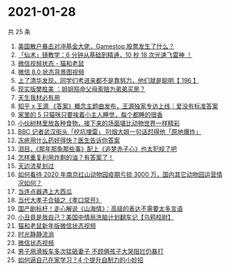 # 2021-01-28

共 25 条

<!-- BEGIN ZHIHUVIDEO -->
<!-- 最后更新时间 Thu Jan 28 2021 11:14:11 GMT+0800 (CST) -->
1. [美国散户暴击对冲基金大佬，Gamestop 股票发生了什么？](https://www.zhihu.com/zvideo/1337912272539865088)
1. [「仙术」镜教学：6 分钟从基础到精通，10 秒 18 次光速飞雷神 ！](https://www.zhihu.com/zvideo/1337183735754924032)
1. [微信视频状态 - 猫和老鼠](https://www.zhihu.com/zvideo/1337855503197204480)
1. [微信 8.0 状态背景图视频](https://www.zhihu.com/zvideo/1337715885717655552)
1. [上了清华发现，同学们考进来都不是靠努力，他们就是聪明【 196 】](https://www.zhihu.com/zvideo/1337832893981782016)
1. [现实版樊胜美 ：姐姐殒命父母索赔为弟弟买房？](https://www.zhihu.com/zvideo/1337801045050388482)
1. [天生我材必有用](https://www.zhihu.com/zvideo/1337831355095904257)
1. [知乎 x 王源 《答案》概念主题曲发布，王源独家专访上线｜爱没有标准答案](https://www.zhihu.com/zvideo/1337817267322146818)
1. [家里的 5 只猫咪只要挨着小主人睡觉，每个都睡的很香](https://www.zhihu.com/zvideo/1337790937087967232)
1. [小伙树林里放各种食物，接下来的场面堪比动物世界一样精彩](https://www.zhihu.com/zvideo/1337881957775650816)
1. [BBC 记者武汉街头「挖坑埋雷」 叼烟大姐一句话怼得他「原地爆炸」](https://www.zhihu.com/zvideo/1337668232447623168)
1. [冻疮用什么药好得快？医生告诉你答案](https://www.zhihu.com/zvideo/1337892867831398400)
1. [泪目，《那年那兔那些事》配上《追梦赤子心》也太犯规了吧](https://www.zhihu.com/zvideo/1337870021528834048)
1. [怎样重复利用炸剩的油？有答案了！](https://www.zhihu.com/zvideo/1337823097232363520)
1. [天边流星划过](https://www.zhihu.com/zvideo/1337496057682055168)
1. [如何看待 2020 年南京红山动物园疫期亏损 3000 万，国内其它动物园运营情况如何？](https://www.zhihu.com/zvideo/1337910870241439744)
1. [当连点器遇上大西瓜](https://www.zhihu.com/zvideo/1337391106913394688)
1. [当代大孝子合辑之《孝口常开》](https://www.zhihu.com/zvideo/1337526315508510721)
1. [国产剧标杆！走心解说《山海情》：高级的表达不需要太多言语](https://www.zhihu.com/zvideo/1337845376746442752)
1. [小丑竟是我自己？美国中情局洗脑计划翻车记【乌鸦校尉】](https://www.zhihu.com/zvideo/1337803979578245120)
1. [猫和老鼠新年版微信状态视频](https://www.zhihu.com/zvideo/1337186995249303552)
1. [时光静静流淌](https://www.zhihu.com/zvideo/1337496383906480129)
1. [微信状态视频](https://www.zhihu.com/zvideo/1337511772879159296)
1. [男子用滑板车多次猛砸妻子 不顾俩孩子大哭阻拦仍暴打](https://www.zhihu.com/zvideo/1337445841641590787)
1. [如何逼自己在家学习？4 个提升自制力的小妙招](https://www.zhihu.com/zvideo/1337350309589938176)
<!-- END ZHIHUVIDEO -->
